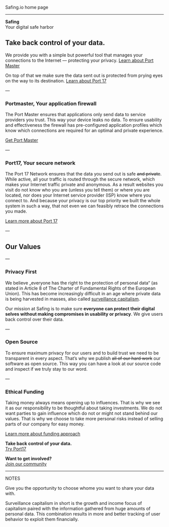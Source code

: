 Safing.io home page
* * *

**Safing**  
Your digital safe harbor

## Take back control of your data.

We provide you with a simple but powerful tool that manages your connections to the Internet — protecting your privacy. [Learn about Port Master](#)

On top of that we make sure the data sent out is protected from prying eyes on the way to its destination. [Learn about Port 17](#)

— 

### Portmaster, Your application firewall
The Port Master ensures that applications only send data to service providers you trust. This way your device leaks no data. To ensure usability and effectiveness the firewall has pre-configured application profiles which know which connections are required for an optimal and private experience. 

[Get Port Master](/portmaster)

—

### Port17, Your secure network
The Port 17 Network ensures that the data you send out is safe ~~and private~~. While active, all your traffic is routed through the secure network, which makes your Internet traffic private and anonymous. As a result websites you visit do not know who you are (unless you tell them) or where you are located, nor does your Internet service provider (ISP) know where you connect to. And because your privacy is our top priority we built the whole system in such a way, that not even we can feasibly retrace the connections you made. 

[Learn more about Port 17](/port17)

—

## Our Values
—

### Privacy First
We believe „everyone has the right to the protection of personal data“ (as stated in Article 8 of The Charter of Fundamental Rights of the European Union). This has become increasingly difficult in an age where private data is being harvested in masses, also called [surveillance capitalism](/link—to-Shoshana-Zuboff-source-or-subpage).

Our mission at Safing is to make sure **everyone can protect their digital selves without making compromises in usability or privacy**. We give users back control over their data.

—

### Open Source
To ensure maximum privacy for our users and to build trust we need to be transparent in every aspect. That’s why we publish ~~all of our hard work~~ our software as open source. This way you can have a look at our source code and inspect if we truly stay to our word.

— 

### Ethical Funding
Taking money always means opening up to influences. That is why we see it as our responsibility to be thoughtful about taking investments. We do not want parties to gain influence which do not or might not stand behind our values. That is why we choose to take more personal risks instead of selling parts of our company for easy money.

[Learn more about funding approach](/about/support-us)

**Take back control of your data.**  
[Try Port17](/port17)

**Want to get involved?**  
[Join our community](/community)



* * * * * * * * * * * * * * * * * * * * * 
NOTES

Give you the opportunity to choose whome you want to share your data with.

Surveillance capitalism in short is the growth and income focus of capitalism paired with the information gathered from huge amounts of personal data. This combination results in more and better tracking of user behavior to exploit them financially.